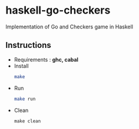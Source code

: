 # haskell-go-checkers
Implementation of Go and Checkers game in Haskell

## Instructions
* Requirements : **ghc, cabal**
* Install
	```bash
	make
	```
* Run
	```bash
	make run
	```
* Clean
	```bsh
	make clean
	```

